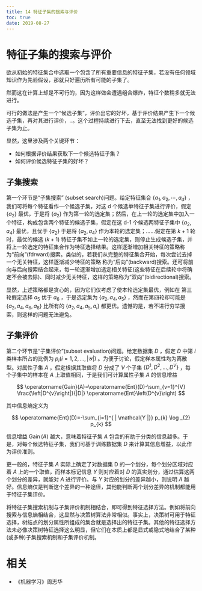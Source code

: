 ```yaml
---
title: 14 特征子集的搜索与评价
toc: true
date: 2019-08-27
---
```


# 特征子集的搜索与评价

欲从初始的特征集合中选取一个包含了所有重要信息的特征子集，若没有任何领域知识作为先验假设，那就只好遍历所有可能的子集了。

然而这在计算上却是不可行的，因为这样做会遭遇组合爆炸，特征个数稍多就无法进行。

可行的做法是产生一个“候选子集”，评价出它的好坏，基于评价结果产生下一个候选子集，再对其进行评价，..。这个过程持续进行下去，直至无法找到更好的候选子集为止。

显然，这里涉及两个关键环节：

- 如何根据评价结果获取下一个候选特征子集？
- 如何评价候选特征子集的好坏？


## 子集搜索

第一个环节是“子集搜索” (subset search)问题。给定特征集合 $\{a_1,a_2,\cdots ,a_d\}$ ，我们可将每个特征看作一个候选子集，对这 d 个候选单特征子集进行评价，假定 $\{a_2\}$ 最优，于是将 $\{a_2\}$ 作为第一轮的选定集；然后，在上一轮的选定集中加入一个特征，构成包含两个特征的候选子集，假定在这 d-1 个候选两特征子集中  $\{a_2,a_4\}$ 最优，且优于 $\{a_2\}$ 于是将  $\{a_2,a_4\}$ 作为本轮的选定集；……假定在第 $k+1$ 轮时，最优的候选 $(k+1)$ 特征子集不如上一轮的选定集，则停止生成候选子集，并将上一轮选定的特征集合作为特征选择结果。这样逐渐増加相关特征的策略称为“前向”(fdrward)搜索。类似的，若我们从完整的特征集合开始，每次尝试去掉一个无关特征，这样逐渐减少特征的策略 称为“后向”(backward)搜索。还可将前向与后向搜索结合起来，每一轮逐渐增加选定相关特征(这些特征在后续轮中将确定不会被去除)、同时减少无关特征，这样的策略称为“双向”(bidirectional)搜索。

显然，上述策略都是贪心的，因为它们仅考虑了使本轮选定集最优，例如在 第三轮假定选择 $a_5$ 优于 $a_6$ ，于是选定集为  $\{a_2,a_4,a_5\}$ ，然而在第四轮却可能是  $\{a_2,a_4,a_6,a_8\}$ 比所有的 $\{a_2,a_4,a_5,a_i\}$ 都更优。遗憾的是，若不进行穷举搜索，则这样的问题无法避兔。

## 子集评价

第二个环节是“子集评价”(subset evaluation)问题。给定数据集 $D$ ，假定 $D$ 中第 $i$ 类样本所占的比例为 $p_{i}(i=1,2, \ldots,|\mathcal{Y}|)$ 。为便于讨论，假定样本属性均为离散型。对属性子集 $A$ ，假定根据其取值将 $D$ 分成了 $V$ 个子集 $\left\{D^{1}, D^{2}, \ldots, D^{V}\right\}$ ，每个子集中的样本在 $A$ 上取值相同，于是我们可计算属性子集 $A$ 的信息增益

$$
\operatorname{Gain}(A)=\operatorname{Ent}(D)-\sum_{v=1}^{V} \frac{\left|D^{v}\right|}{|D|} \operatorname{Ent}\left(D^{v}\right)
$$

其中信息熵定义为

$$
\operatorname{Ent}(D)=-\sum_{i=1}^{ | \mathcal{Y |}} p_{k} \log _{2} p_{k}
$$

信息增益 $\operatorname{Gain}(A)$ 越大，意味着特征子集 $A$ 包含的有助于分类的信息越多。于 是，对每个候选特征子集，我们可基于训练数据集 $D$ 来计算其信息増益，以此作为评价准则。


更一般的，特征子集 $A$ 实际上确定了对数据集 D 的一个划分，每个划分区域对应着 $A$ 上的一个取值，而样本标记信息 $Y$ 则对应着对 $D$ 的真实划分，通过估算这两个划分的差异，就能对 $A$ 进行评价。与 $Y$ 对应的划分的差异越小，则说明 $A$ 越好。信息熵仅是判断这个差异的一种途径，其他能判断两个划分差异的机制都能用于特征子集评价。

将特征子集搜索机制与子集评价机制相结合，即可得到特征选择方法。例如将前向搜索与信息熵相结合，这显然与决策树算法非常相似。事实上，决策树可用于特征选择，树结点的划分属性所组成的集合就是选择出的特征子集。其他的特征选择方法未必像决策树特征选择这么明显，但它们在本质上都是显式或隐式地结合了某种(或多种)子集搜索机制和子集评价机制。








# 相关

- 《机器学习》周志华
